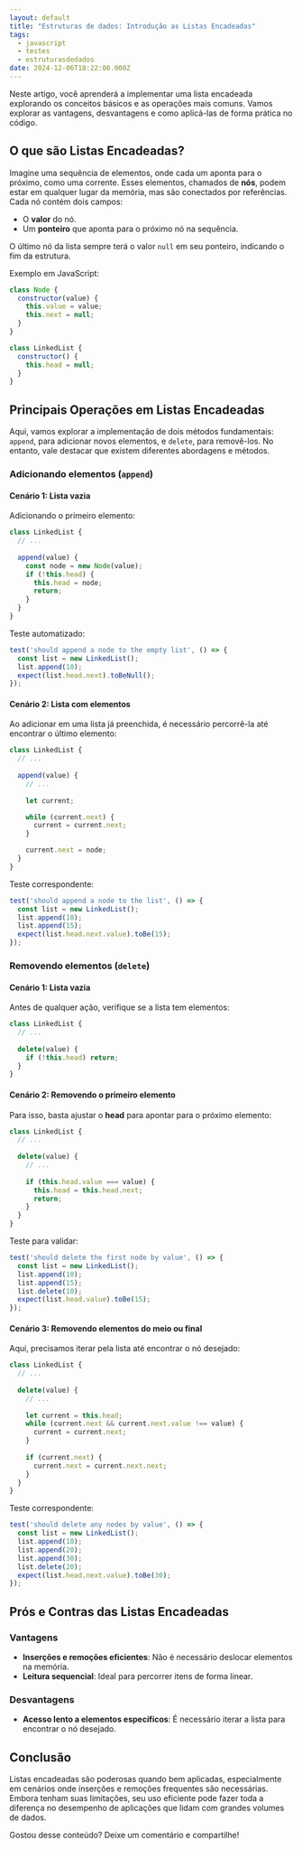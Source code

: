 ```yaml
---
layout: default
title: "Estruturas de dados: Introdução as Listas Encadeadas"
tags:
  - javascript
  - testes
  - estruturasdedados
date: 2024-12-06T18:22:00.000Z
---
```

Neste artigo, você aprenderá a implementar uma lista encadeada explorando os conceitos básicos e as operações mais comuns. Vamos explorar as vantagens, desvantagens e como aplicá-las de forma prática no código.

## O que são Listas Encadeadas?

Imagine uma sequência de elementos, onde cada um aponta para o próximo, como uma corrente. Esses elementos, chamados de **nós**, podem estar em qualquer lugar da memória, mas são conectados por referências. Cada nó contém dois campos:

* O **valor** do nó.
* Um **ponteiro** que aponta para o próximo nó na sequência.

O último nó da lista sempre terá o valor `null` em seu ponteiro, indicando o fim da estrutura.

Exemplo em JavaScript:

```javascript
class Node {
  constructor(value) {
    this.value = value;
    this.next = null;
  }
}

class LinkedList {
  constructor() {
    this.head = null;
  }
}
```

## Principais Operações em Listas Encadeadas

Aqui, vamos explorar a implementação de dois métodos fundamentais: `append`, para adicionar novos elementos, e `delete`, para removê-los. No entanto, vale destacar que existem diferentes abordagens e métodos.

### Adicionando elementos (`append`)

#### Cenário 1: Lista vazia

Adicionando o primeiro elemento:

```javascript
class LinkedList {
  // ...
  
  append(value) {
    const node = new Node(value);
    if (!this.head) {
      this.head = node;
      return;
    }
  }
}
```

Teste automatizado:

```javascript
test('should append a node to the empty list', () => {
  const list = new LinkedList();
  list.append(10);
  expect(list.head.next).toBeNull();
});
```

#### Cenário 2: Lista com elementos

Ao adicionar em uma lista já preenchida, é necessário percorrê-la até encontrar o último elemento:

```javascript
class LinkedList {
  // ...
  
  append(value) {
    // ...
    
    let current;

    while (current.next) {
      current = current.next;
    }

    current.next = node;
  }
}
```

Teste correspondente:

```javascript
test('should append a node to the list', () => {
  const list = new LinkedList();
  list.append(10);
  list.append(15);
  expect(list.head.next.value).toBe(15);
});
```

### **Removendo elementos (`delete`)**

#### Cenário 1: Lista vazia

Antes de qualquer ação, verifique se a lista tem elementos:

```javascript
class LinkedList {
  // ...
  
  delete(value) {
    if (!this.head) return;
  }
}
```

#### Cenário 2: Removendo o primeiro elemento

Para isso, basta ajustar o **head** para apontar para o próximo elemento:

```javascript
class LinkedList {
  // ...
  
  delete(value) {
    // ...
    
    if (this.head.value === value) {
      this.head = this.head.next;
      return;
    }
  }
}
```

Teste para validar:

```javascript
test('should delete the first node by value', () => {
  const list = new LinkedList();
  list.append(10);
  list.append(15);
  list.delete(10);
  expect(list.head.value).toBe(15);
});
```

#### Cenário 3: Removendo elementos do meio ou final

Aqui, precisamos iterar pela lista até encontrar o nó desejado:

```javascript
class LinkedList {
  // ...
  
  delete(value) {
    // ...
    
    let current = this.head;
    while (current.next && current.next.value !== value) {
      current = current.next;
    }
    
    if (current.next) {
      current.next = current.next.next;
    }
  }
}
```

Teste correspondente:

```javascript
test('should delete any nodes by value', () => {
  const list = new LinkedList();
  list.append(10);
  list.append(20);
  list.append(30);
  list.delete(20);
  expect(list.head.next.value).toBe(30);
});
```

## Prós e Contras das Listas Encadeadas

### Vantagens

* **Inserções e remoções eficientes**: Não é necessário deslocar elementos na memória.
* **Leitura sequencial**: Ideal para percorrer itens de forma linear.

### Desvantagens

* **Acesso lento a elementos específicos**: É necessário iterar a lista para encontrar o nó desejado.

## Conclusão

Listas encadeadas são poderosas quando bem aplicadas, especialmente em cenários onde inserções e remoções frequentes são necessárias. Embora tenham suas limitações, seu uso eficiente pode fazer toda a diferença no desempenho de aplicações que lidam com grandes volumes de dados.

Gostou desse conteúdo? Deixe um comentário e compartilhe!
